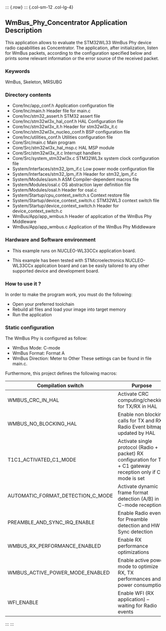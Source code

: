 ::: {.row}
::: {.col-sm-12 .col-lg-4}
## <b>WmBus_Phy_Concentrator Application Description</b>

This application allows to evaluate the STM32WL33 WmBus Phy device radio capabilities as Concentrator.
The application, after initialization, listen for WmBus packets, according to the configuration specified below and prints some relevant information or the error source of the received packet.

### <b>Keywords</b>

WmBus, Skeleton, MRSUBG

### <b>Directory contents</b>

  - Core/Inc/app_conf.h                     Application configuration file
  - Core/Inc/main.h                         Header file for main.c
  - Core/Inc/stm32_assert.h                 STM32 assert file
  - Core/Inc/stm32wl3x_hal_conf.h           HAL Configuration file
  - Core/Inc/stm32wl3x_it.h                 Header for stm32wl3x_it.c
  - Core/Inc/stm32wl3x_nucleo_conf.h        BSP configuration file
  - Core/Inc/utilities_conf.h               Utilities configuration file
  - Core/Src/main.c                         Main program
  - Core/Src/stm32wl3x_hal_msp.c            HAL MSP module
  - Core/Src/stm32wl3x_it.c                 Interrupt handlers
  - Core/Src/system_stm32wl3x.c             STM32WL3x system clock configuration file
  - System/Interfaces/stm32_lpm_if.c        Low power mode configuration file
  - System/Interfaces/stm32_lpm_if.h        Header for stm32_lpm_if.c
  - System/Modules/asm.h                    ASM Compiler-dependent macros file
  - System/Modules/osal.c                   OS abstraction layer definition file
  - System/Modules/osal.h                   Header for osal.c
  - System/Startup/cpu_context_switch.s     Context restore file
  - System/Startup/device_context_switch.c  STM32WL3 context switch file
  - System/Startup/device_context_switch.h  Header for device_context_switch.c
  - WmBus/App/app_wmbus.h                   Header of application of the WmBus Phy Middleware
  - WmBus/App/app_wmbus.c                   Application of the WmBus Phy Middleware

### <b>Hardware and Software environment</b>

  - This example runs on NUCLEO-WL33CCx application board.

  - This example has been tested with STMicroelectronics NUCLEO-WL33CCx application board and can be easily tailored to any other supported device and development board.  

### <b>How to use it ?</b>

In order to make the program work, you must do the following:

 - Open your preferred toolchain
 - Rebuild all files and load your image into target memory
 - Run the application

### <b>Static configuration</b>

The WmBus Phy is configured as follow:
 - WmBus Mode: C-mode
 - WmBus Format: Format A
 - WmBus Direction: Meter to Other
These settings can be found in file main.c.

Furthermore, this project defines the following macros:

| Compilation   switch              | Purpose                                                                                                            |
|-----------------------------------|--------------------------------------------------------------------------------------------------------------------|
| WMBUS_CRC_IN_HAL                  | Activate CRC   computing/checking for TX/RX in HAL                                                                 |
| WMBUS_NO_BLOCKING_HAL             | Enable   non blocking calls for TX and RX      Radio Event bitmap updated by HAL                                   |
| T1C1_ACTIVATED_C1_MODE            | Activate   single protocol (Radio + packet) RX configuration for T1 + C1 gateway   reception only if C-mode is set |
| AUTOMATIC_FORMAT_DETECTION_C_MODE | Activate   dynamic frame format detection (A/B) in C-mode reception                                                |
| PREAMBLE_AND_SYNC_IRQ_ENABLE      | Enable   Radio event for Preamble detection and HW Sync detection                                                  |
| WMBUS_RX_PERFORMANCE_ENABLED      | Enable   RX performance optimizations                                                                              |
| WMBUS_ACTIVE_POWER_MODE_ENABLED   | Enable   active power mode to optimize RX, TX performances and power consumption                                   |
| WFI_ENABLE                        | Enable   WFI (RX application) – waiting for Radio events                                                           |

::: 
::: 